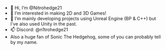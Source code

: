 - 👋 Hi, I’m @Nitrohedge21
- 👀 I’m interested in making 2D and 3D Games!
- 🌱 I’m mainly developing projects using Unreal Engine (BP & C++) but I've also used Unity in the past.
- 📫 Discord: @n1trohedge21
- Also a huge fan of Sonic The Hedgehog, some of you can probably tell by my name.
<!---
Nitrohedge21/Nitrohedge21 is a ✨ special ✨ repository because its `README.md` (this file) appears on your GitHub profile.
You can click the Preview link to take a look at your changes.
--->
